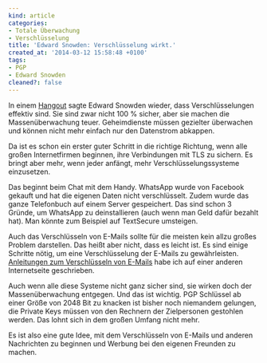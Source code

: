 ```yaml
---
kind: article
categories:
- Totale Überwachung
- Verschlüsselung
title: 'Edward Snowden: Verschlüsselung wirkt.'
created_at: '2014-03-12 15:58:48 +0100'
tags:
- PGP
- Edward Snowden
cleaned?: false
---
```


In einem [Hangout](https://www.youtube.com/watch?v=CPrDqoaHHSY) sagte
Edward Snowden wieder, dass Ver­schlüssel­ungen effektiv sind. Sie sind
zwar nicht 100 % sicher, aber sie machen die Massenüberwachung teuer.
Geheimdienste müssen gezielter überwachen und können nicht mehr einfach
nur den Datenstrom abkappen.

Da ist es schon ein erster guter Schritt in die richtige Richtung, wenn
alle großen Internetfirmen beginnen, ihre Verbindungen mit TLS zu
sichern. Es bringt aber mehr, wenn jeder anfängt, mehr
Verschlüssel­ungssysteme einzusetzen.

Das beginnt beim Chat mit dem Handy. WhatsApp wurde von Face­book
gekauft und hat die eigenen Daten nicht verschlüsselt. Zudem wurde das
ganze Telefonbuch auf einem Server gespeichert. Das sind schon 3 Gründe,
um WhatsApp zu deinstallieren (auch wenn man Geld dafür bezahlt hat).
Man könnte zum Beispiel auf TextSecure umsteigen.

Auch das Verschlüsseln von E-Mails sollte für die meisten kein allzu
großes Problem darstellen. Das heißt aber nicht, dass es leicht ist. Es
sind einige Schritte nötig, um eine Verschlüsselung der E-Mails zu
gewährleisten. [Anleitungen zum Verschlüsseln von
E-Mails](http://www.email-nur-an-dich.de) habe ich auf einer anderen
Internetseite geschrieben.

Auch wenn alle diese Systeme nicht ganz sicher sind, sie wirken doch der
Massenüberwachung entgegen. Und das ist wichtig. PGP Schlüs­sel ab einer
Größe von 2048 Bit zu knacken ist bisher noch nie­man­dem gelungen, die
Private Keys müssen von den Rechnern der Ziel­personen gestohlen werden.
Das lohnt sich in dem großen Umfang nicht mehr.

Es ist also eine gute Idee, mit dem Verschlüsseln von E-Mails und
anderen Nachrichten zu beginnen und Werbung bei den eigenen Freunden zu
machen.
